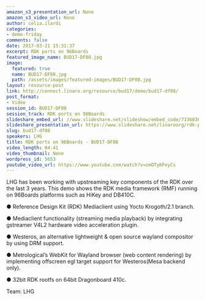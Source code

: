 ```yaml
---
amazon_s3_presentation_url: None
amazon_s3_video_url: None
author: celia.ilardi
categories:
- demo-friday
comments: false
date: 2017-03-21 15:31:37
excerpt: RDK ports on 96Boards
featured_image_name: BUD17-DF08.jpg
image:
  featured: true
  name: BUD17-DF08.jpg
  path: /assets/images/featured-images/BUD17-DF08.jpg
layout: resource-post
link: http://connect.linaro.org/resource/bud17/demo/bud17-df08/
post_format:
- Video
session_id: BUD17-DF08
session_track: RDK ports on 96Boards
slideshare_embed_url: //www.slideshare.net/slideshow/embed_code/73368363
slideshare_presentation_url: https://www.slideshare.net/linaroorg/rdk-ports-on-96boards
slug: bud17-df08
speakers: LHG
title: RDK ports on 96Boards - BUD17-DF08
video_length: 04:41
video_thumbnail: None
wordpress_id: 5653
youtube_video_url: https://www.youtube.com/watch?v=zmOTyKFeyCs
---
```


LHG has been working with upstreaming key components of the RDK over the last 3 years. This demo shows the RDK media framework (RMF) running on 96Boards platforms such as HiKey and DB410C.

● Reference Design Kit (RDK) Mediaclient using Yocto Krogoth/2.1 branch.

● Mediaclient functionality (streaming media playback) by integrating gstreamer V4L2 hardware video acceleration plugin.

● Westeros, an alternative lightweight & open source wayland compositor by using DRM support.

● Metrological’s WebKit for Wayland browser (web content rendering) by implementing offscreen egl target support for Westeros(Mesa backend only).

● 32bit RDK rootfs on 64bit Dragonboard 410c.

Team: LHG